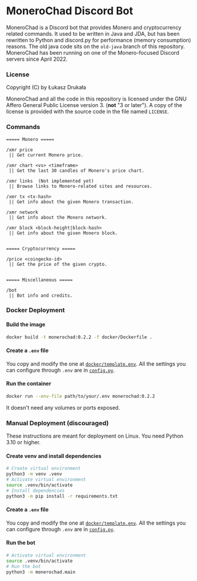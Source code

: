 # MoneroChad Discord Bot
MoneroChad is a Discord bot that provides Monero and cryptocurrency related commands.
It used to be written in Java and JDA, but has been rewritten to Python and discord.py
for performance (memory consumption) reasons. The old java code sits on the `old-java` branch
of this repository. MoneroChad has been running on one of the Monero-focused Discord servers
since April 2022.

### License

Copyright (C) by Łukasz Drukała

MoneroChad and all the code in this repository is licensed under the GNU Affero General Public License version 3.
(**not** "3 or later"). A copy of the license is provided with the source code in the file named `LICENSE`.

### Commands
```
===== Monero =====

/xmr price
 || Get current Monero price.

/xmr chart <vs> <timeframe>
 || Get the last 30 candles of Monero's price chart.

/xmr links  (Not implemented yet)
 || Browse links to Monero-related sites and resources.

/xmr tx <tx-hash>
 || Get info about the given Monero transaction.

/xmr network
 || Get info about the Monero network.

/xmr block <block-height|block-hash>
 || Get info about the given Monero block.


===== Cryptocurrency =====

/price <coingecko-id>
 || Get the price of the given crypto.


===== Miscellaneous =====

/bot
 || Bot info and credits.
```

### Docker Deployment

#### Build the image
```sh
docker build -t monerochad:0.2.2 -f docker/Dockerfile .
```

#### Create a `.env` file
You copy and modify the one at [`docker/template.env`](docker/template.env).
All the settings you can configure through `.env` are in [`config.py`](monerochad/config.py).

#### Run the container
```sh
docker run --env-file path/to/your/.env monerochad:0.2.2
```
It doesn't need any volumes or ports exposed.

### Manual Deployment (discouraged)
These instructions are meant for deployment on Linux. You need Python 3.10 or higher.

#### Create venv and install dependencies
```sh
# Create virtual environment
python3 -m venv .venv
# Activate virtual environment
source .venv/bin/activate
# Install dependencies
python3 -m pip install -r requirements.txt
```

#### Create a `.env` file
You copy and modify the one at [`docker/template.env`](docker/template.env).
All the settings you can configure through `.env` are in [`config.py`](monerochad/config.py).

#### Run the bot
```sh
# Activate virtual environment
source .venv/bin/activate
# Run the bot
python3 -m monerochad.main
```
